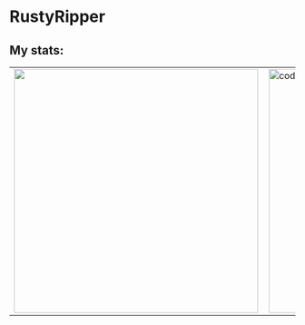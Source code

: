# RustyRipper
## My stats:
<table>
    <tr>
         <td valign="top">
            <img src="https://github-readme-stats.vercel.app/api/top-langs/?username=RustyRipper&langs_count=25&layout=compact&show_icons=true&icon_color=0096ff&theme=tokyonight" height="430" />
        </td>
        <td valign="top">
            <img align="right" src="https://raw.githubusercontent.com/abhisheknaiidu/abhisheknaiidu/master/code.gif" alt="code" width="430"/>
        </td>
    </tr>
</table>


